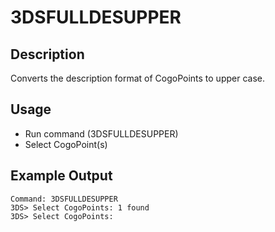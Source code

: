 # 3DSFULLDESUPPER

## Description

Converts the description format of CogoPoints to upper case.

## Usage

* Run command (3DSFULLDESUPPER)
* Select CogoPoint(s)

## Example Output

```
Command: 3DSFULLDESUPPER
3DS> Select CogoPoints: 1 found
3DS> Select CogoPoints:
```

